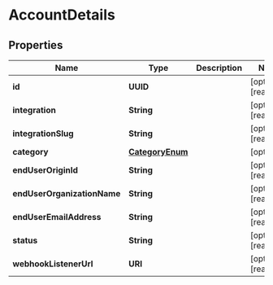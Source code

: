 

# AccountDetails


## Properties

Name | Type | Description | Notes
------------ | ------------- | ------------- | -------------
**id** | **UUID** |  |  [optional] [readonly]
**integration** | **String** |  |  [optional] [readonly]
**integrationSlug** | **String** |  |  [optional] [readonly]
**category** | [**CategoryEnum**](CategoryEnum.md) |  |  [optional]
**endUserOriginId** | **String** |  |  [optional] [readonly]
**endUserOrganizationName** | **String** |  |  [optional] [readonly]
**endUserEmailAddress** | **String** |  |  [optional] [readonly]
**status** | **String** |  |  [optional] [readonly]
**webhookListenerUrl** | **URI** |  |  [optional] [readonly]



